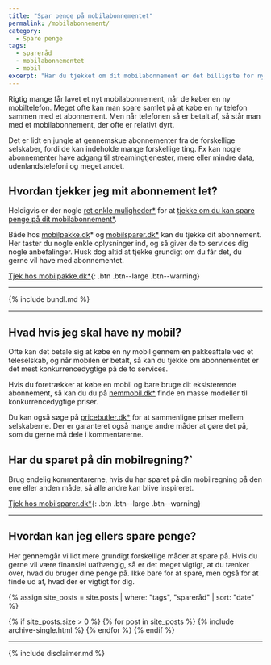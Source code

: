 ```yaml
---
title: "Spar penge på mobilabonnementet"
permalink: /mobilabonnement/
category:
  - Spare penge
tags:
  - spareråd
  - mobilabonnementet
  - mobil
excerpt: "Har du tjekket om dit mobilabonnement er det billigste for nylig. Der er mange penge at spare ved at kigge på dine behov og det produkt du vælger."
---
```


Rigtig mange får lavet et nyt mobilabonnement, når de køber en ny mobiltelefon. Meget ofte kan man spare samlet på at købe en ny telefon sammen med et abonnement. Men når telefonen så er betalt af, så står man med et mobilabonnement, der ofte er relativt dyrt.

Det er lidt en jungle at gennemskue abonnementer fra de forskellige selskaber, fordi de kan indeholde mange forskellige ting. Fx kan nogle abonnementer have adgang til streamingtjenester, mere eller mindre data, udenlandstelefoni og meget andet.

## Hvordan tjekker jeg mit abonnement let?

Heldigvis er der nogle [ret enkle muligheder*](/go/mobilsparer/) for at [tjekke om du kan spare penge på dit mobilabonnement*](/go/mobilpakke/).

Både hos [mobilpakke.dk](/go/mobilpakke/)* og [mobilsparer.dk*](/go/mobilsparer/) kan du tjekke dit abonnement. Her taster du nogle enkle oplysninger ind, og så giver de to services dig nogle anbefalinger. Husk dog altid at tjekke grundigt om du får det, du gerne vil have med abonnementet.

[Tjek hos mobilpakke.dk*](/go/mobilpakke/){: .btn .btn--large .btn--warning}

***

{% include bundl.md %}

***

## Hvad hvis jeg skal have ny mobil?

Ofte kan det betale sig at købe en ny mobil gennem en pakkeaftale ved et teleselskab, og når mobilen er betalt, så kan du tjekke om abonnementet er det mest konkurrencedygtige på de to services.

Hvis du foretrækker at købe en mobil og bare bruge dit eksisterende abonnement, så kan du du på [nemmobil.dk*](/go/nemmobil/) finde en masse modeller til konkurrencedygtige priser.

Du kan også søge på [pricebutler.dk*](/go/pricebutler) for at sammenligne priser mellem selskaberne. Der er garanteret også mange andre måder at gøre det på, som du gerne må dele i kommentarerne.

## Har du sparet på din mobilregning?`

Brug endelig kommentarerne, hvis du har sparet på din mobilregning på den ene eller anden måde, så alle andre kan blive inspireret.

[Tjek hos mobilsparer.dk*](/go/mobilsparer/){: .btn .btn--large .btn--warning}

***

## Hvordan kan jeg ellers spare penge?

Her gennemgår vi lidt mere grundigt forskellige måder at spare på. Hvis du gerne vil være finansiel uafhængig, så er det meget vigtigt, at du tænker over, hvad du bruger dine penge på. Ikke bare for at spare, men også for at finde ud af, hvad der er vigtigt for dig.

{% assign site_posts = site.posts | where: "tags", "spareråd" | sort: "date" %}

{% if site_posts.size > 0 %}
  {% for post in site_posts %}
    {% include archive-single.html %}
  {% endfor %}
{% endif %}

***

{% include disclaimer.md %}
